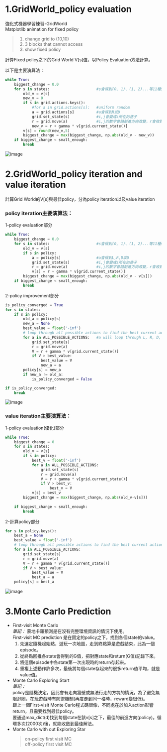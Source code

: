 # 1.GridWorld_policy evaluation
強化式機器學習練習-GridWorld    
Matplotlib animation for fixed policy    

> 1. change grid to (10,10)    
> 2. 3 blocks that cannot access    
> 3. show fixed policy     

計算Fixed policy之下的Grid World V[s]值，以Policy Evaluation方法計算。     

以下是主要演算法： 
```python
while True:
    biggest_change = 0.0
    for s in states:                     #s會得到(0, 1)、(1, 2)...等11種state
        old_v = v[s]
        new_v = 0
        if s in grid.actions.keys():
            #for a in grid.actions[s]:   #uniform random
            a = grid.actions[s]          #a會得到R或U
            grid.set_state(s)            #i,j會變成s所在的格子
            r = grid.move(a)             #i,j的數字會隨前進方向改變，r會收到回傳的reward值
            new_v = r + gamma * v[grid.current_state()]
        v[s] = round(new_v,5)
        biggest_change = max(biggest_change, np.abs(old_v - new_v))
    if biggest_change < small_enough:
        break
```    
![image](https://github.com/RavenCheng1120/GridWorld/blob/master/RL_HW2_Fixed%20Policy%20Animation/result.png)    


# 2.GridWorld_policy iteration and value iteration
計算Grid World的V[s]與最佳policy，分為policy iteration以及value iteration      
### policy iteration主要演算法：      
1-policy evaluation部分   
```python
while True:
    biggest_change = 0.0
    for s in states:                     #s會得到(0, 1)、(1, 2)...等11種state
        old_v = v[s]
        if s in policy:
            a = policy[s]                #a會得到L,R,D或U
            grid.set_state(s)            #i,j會變成s所在的格子
            r = grid.move(a)             #i,j的數字會隨前進方向改變，r會收到回傳的reward值
            v[s] = r + gamma * v[grid.current_state()]
        biggest_change = max(biggest_change, np.abs(old_v - v[s]))
    if biggest_change < small_enough:
        break 
```       
2-policy improvement部分   
```python
is_policy_converged = True
for s in states:
    if s in policy:
        old_a = policy[s]
        new_a = None
        best_value = float('-inf')
        # loop through all possible actions to find the best current action
        for a in ALL_POSSIBLE_ACTIONS:   #a will loop through L, R, D, and U
            grid.set_state(s)
            r = grid.move(a)
            V = r + gamma * v[grid.current_state()]
            if V > best_value:
                best_value = V
                new_a = a
        policy[s] = new_a
        if new_a != old_a:
            is_policy_converged = False

if is_policy_converged:
    break
```     
![image](https://github.com/RavenCheng1120/GridWorld/blob/master/RL_HW3_Value%20Iteration/PolicyIteration.jpg)  

### value iteration主要演算法：   
1-policy evaluation(優化)部分    
```python
while True:
    biggest_change = 0
    for s in states:
        old_v = v[s]
        if s in policy:
            best_v = float('-inf')
            for a in ALL_POSSIBLE_ACTIONS:
                grid.set_state(s)
                r = grid.move(a)
                V = r + gamma * v[grid.current_state()]
                if V > best_v:
                    best_v = V
            v[s] = best_v
        biggest_change = max(biggest_change, np.abs(old_v-v[s]))
        
    if biggest_change < small_enough:
        break
```    
2-計算policy部分   
```python
for s in policy.keys():
    best_a = None
    best_value = float('-inf')
    # loop through all possible actions to find the best current action
    for a in ALL_POSSIBLE_ACTIONS:
        grid.set_state(s)
        r = grid.move(a)
        V = r + gamma * v[grid.current_state()]
        if V > best_value:
            best_value = V
            best_a = a
    policy[s] = best_a
```     
![image](https://github.com/RavenCheng1120/GridWorld/blob/master/RL_HW3_Value%20Iteration/ValueIteration.jpg)    
    
# 3.Monte Carlo Prediction
+ First-visit Monte Carlo    
*筆記：*
蒙地卡羅預測是在沒有完整環境資訊的情況下使用。    
First-visit MC prediction 是在固定的policy之下，找到各個state的value。    
    1. 先選定隨機起始點，遊玩一次地圖，走到終點算是遊戲結束，此為一個episode。    
    2. 從終點回推各state會得到的G值，把對應state和return(G值)記錄下來。    
    3. 將這個episode中各state第一次出現時的return存起來。    
    4. 重複上述動作許多次，最後將每個state存起來的很多return值平均，就是value值。    
+ Monte Carlo Exploring Start    
*筆記：*    
policy是隨機決定，因此會有走向牆壁或無法行走的方塊的情況，為了避免無限迴圈，在玩遊戲時有防禦機制(再度走到同一格時，reward變很低)。    
跟上一個First-visit Monte Carlo程式碼很像，不同處在於加入action影響return，且需要找到最佳policy。    
要通過max_dict(d)找到每個state在該v[s]之下，最佳的前進方向(policy)。循環多次(2000次)後，就能收斂到最佳解法。    
+ Monte Carlo with out Exploring Star
    > on-policy first visit MC    
    > off-policy first visit MC     



